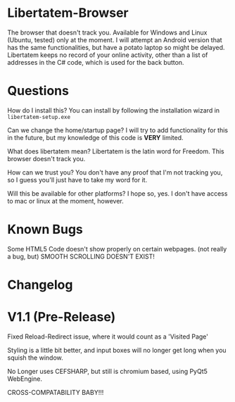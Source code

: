 # Libertatem-Browser
The browser that doesn't track you.  Available for Windows and Linux (Ubuntu, tested) only at the moment.
I will attempt an Android version that has the same functionalities, but have a potato laptop so might be delayed.
Libertatem keeps no record of your online activity, other than a list of addresses in the C# code, which is used for the back button.

# Questions
How do I install this?
You can install by following the installation wizard in `libertatem-setup.exe`

Can we change the home/startup page?
I will try to add functionality for this in the future, but my knowledge of this code is **VERY** limited.

What does libertatem mean?
Libertatem is the latin word for Freedom.  This browser doesn't track you.

How can we trust you?
You don't have any proof that I'm not tracking you, so I guess you'll just have to take my word for it.

Will this be available for other platforms?
I hope so, yes.  I don't have access to mac or linux at the moment, however.

# Known Bugs
Some HTML5 Code doesn't show properly on certain webpages.
(not really a bug, but) SMOOTH SCROLLING DOESN'T EXIST!

# Changelog #

# V1.1 (Pre-Release) #
Fixed Reload-Redirect issue, where it would count as a 'Visited Page'

Styling is a little bit better, and input boxes will no longer get long when you squish the window.

No Longer uses CEFSHARP, but still is chromium based, using PyQt5 WebEngine.

CROSS-COMPATABILITY BABY!!!
